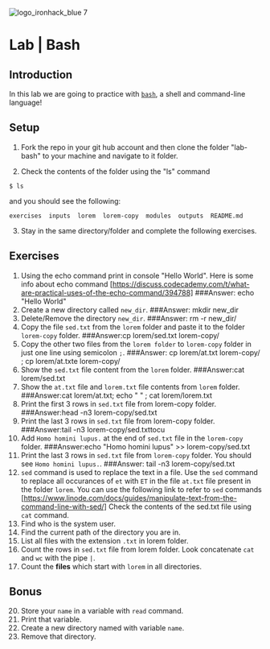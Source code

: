 ![logo_ironhack_blue 7](https://user-images.githubusercontent.com/23629340/40541063-a07a0a8a-601a-11e8-91b5-2f13e4e6b441.png)

# Lab | Bash

## Introduction

In this lab we are going to practice with [`bash`](<https://en.wikipedia.org/wiki/Bash_(Unix_shell)>), a shell and command-line language!

## Setup

1. Fork the repo in your git hub account and then clone the folder "lab-bash" to your machine and navigate to it folder.

2. Check the contents of the folder using the "ls" command

```shell
$ ls
```

and you should see the following:

```shell
exercises  inputs  lorem  lorem-copy  modules  outputs  README.md
```

3. Stay in the same directory/folder and complete the following exercises.

## Exercises

1. Using the echo command print in console "Hello World". Here is some info about echo command [https://discuss.codecademy.com/t/what-are-practical-uses-of-the-echo-command/394788]
###Answer: echo "Hello World"
2. Create a new directory called `new_dir`.
###Answer: mkdir new_dir
3. Delete/Remove the directory `new_dir`.
###Answer: rm -r new_dir/
4. Copy the file `sed.txt` from the `lorem` folder and paste it to the folder `lorem-copy` folder.
###Answer:cp lorem/sed.txt lorem-copy/
5. Copy the other two files from the `lorem folder` to `lorem-copy` folder in just one line using semicolon `;`.
###Answer: cp lorem/at.txt lorem-copy/ ; cp lorem/at.txte  lorem-copy/
6. Show the `sed.txt` file content from the `lorem` folder.
###Answer:cat lorem/sed.txt
7. Show the `at.txt` file and `lorem.txt` file contents from `lorem` folder.
###Answer:cat lorem/at.txt; echo " " ; cat lorem/lorem.txt
8. Print the first 3 rows in `sed.txt` file from lorem-copy folder.
###Answer:head -n3 lorem-copy/sed.txt
9. Print the last 3 rows in `sed.txt` file from lorem-copy folder.
###Answer:tail -n3 lorem-copy/sed.txttocu
10. Add `Homo homini lupus.` at the end of `sed.txt` file in the `lorem-copy` folder.
###Answer:echo "Homo homini lupus" >> lorem-copy/sed.txt
11. Print the last 3 rows in `sed.txt` file from `lorem-copy` folder. You should see `Homo homini lupus.`.
###Answer: tail -n3 lorem-copy/sed.txt
12. `sed` command is used to replace the text in a file. Use the `sed` command to replace all occurances of `et` with `ET` in the file `at.txt` file present in the folder `lorem`. You can use the following link to refer to `sed` commands [https://www.linode.com/docs/guides/manipulate-text-from-the-command-line-with-sed/]
Check the contents of the sed.txt file using `cat` command.
13. Find who is the system user. 
14. Find the current path of the directory you are in.
15. List all files with the extension `.txt` in lorem folder.
16. Count the rows in `sed.txt` file from lorem folder. Look concatenate `cat` and `wc` with the pipe `|`.
17. Count the **files** which start with `lorem` in all directories.


## Bonus

20. Store your `name` in a variable with `read` command.
21. Print that variable.
22. Create a new directory named with variable `name`.
23. Remove that directory.
